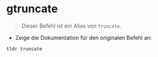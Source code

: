 # gtruncate

> Dieser Befehl ist ein Alias von `truncate`.

- Zeige die Dokumentation für den originalen Befehl an:

`tldr truncate`
